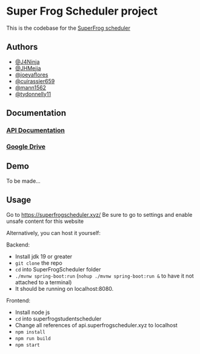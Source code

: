 # Super Frog Scheduler project

This is the codebase for the [SuperFrog scheduler](https://superfrogscheduler.xyz)

## Authors

- [@J4Ninja](https://www.github.com/J4Ninja)
- [@JHMejia](https://github.com/jhmejia)
- [@joeyaflores](https://github.com/joeyaflores)
- [@cuirassier659](https://github.com/cuirassier659)
- [@mann1562](https://github.com/mann1562)
- [@tydonnelly11](https://github.com/tydonnelly11)


## Documentation

### [API Documentation](https://jhmejia.com/superdocs)

### [Google Drive](https://drive.google.com/drive/folders/1CFxMNblwOV-mthVcRRb2gTsFxNRO7nlz?usp=sharing)


## Demo

To be made...


## Usage
Go to https://superfrogscheduler.xyz/
Be sure to go to settings and enable unsafe content for this website

Alternatively, you can host it yourself:

Backend:
- Install jdk 19 or greater
- `git clone` the repo
- `cd` into SuperFrogScheduler folder
- `./mvnw spring-boot:run` (`nohup ./mvnw spring-boot:run &` to have it not attached to a terminal)
- It should be running on localhost:8080. 

Frontend:
- Install node js
- `cd` into superfrogstudentscheduler
- Change all references of api.superfrogscheduler.xyz to localhost
- `npm install`
- `npm run build`
- `npm start`



    
